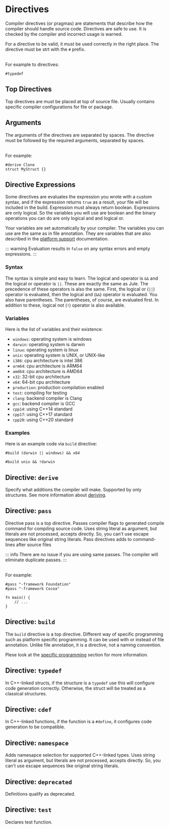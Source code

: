 # Directives
Compiler directives (or pragmas) are statements that describe how the compiler should handle source code. Directives are safe to use. It is checked by the compiler and incorrect usage is warned.

For a directive to be valid, it must be used correctly in the right place. The directive must be strt with the `#` prefix.

\
For example to directives:
```jule
#typedef
```

## Top Directives
Top directives are must be placed at top of source file.
Usually contains specific compiler configurations for file or package.

## Arguments
The arguments of the directives are separated by spaces. The directive must be followed by the required arguments, separated by spaces.

\
For example:
```jule
#derive Clone
struct MyStruct {}
```

## Directive Expressions

Some directives are evaluates the expression you wrote with a custom syntax, and if the expression returns `true` as a result, your file will be included in the build. Expression must always return boolean. Expressions are only logical. So the variables you will use are boolean and the binary operations you can do are only logical and and logical or.

Your variables are set automatically by your compiler. The variables you can use are the same as in file annotation. They are variables that are also described in the [platform support](/compiler/platform-support) documentation.

::: warning
Evaluation results in `false` on any syntax errors and empty expressions.
:::

### Syntax

The syntax is simple and easy to learn. The logical and operator is `&&` and the logical or operator is `||`. These are exactly the same as Jule. The precedence of these operators is also the same. First, the logical or (`||`) operator is evaluated, then the logical and (`&&`) operator is evaluated. You also have parentheses. The parentheses, of course, are evaluated first. In addition to these, logical not (`!`) operator is also available.

### Variables

Here is the list of variables and their existence:

- `windows`: operating system is windows
- `darwin`: operating system is darwin
- `linux`: operating system is linux
- `unix`: operating system is UNIX, or UNIX-like
- `i386`: cpu architecture is intel 386
- `arm64`: cpu architecture is ARM64
- `amd64`: cpu architecture is AMD64
- `x32`: 32-bit cpu architecture
- `x64`: 64-bit cpu architecture
- `production`: production compilation enabled
- `test`: compiling for testing
- `clang`: backend compiler is Clang
- `gcc`: backend compiler is GCC
- `cpp14`: using C++14 standard
- `cpp17`: using C++17 standard
- `cpp20`: using C++20 standard

### Examples

Here is an example code via `build` directive:

```jule
#build (darwin || windows) && x64
```
```jule
#build unix && !darwin
```

## Directive: `derive`
Specify what additions the compiler will make.
Supported by only structures.
See more information about [deriving](/compiler/deriving).

## Directive: `pass`
Directive pass is a top directive.
Passes compiler flags to generated compile command for compiling source code. Uses string literal as argument, but literals are not processed, accepts directly. So, you can't use escape sequences like original string literals. Pass directives adds to command-lines after source files

::: info
There are no issue if you are using same passes.
The compiler will eliminate duplicate passes.
:::

\
For example:
```jule
#pass "-framework Foundation"
#pass "-framework Cocoa"

fn main() {
    // ...
}
```

## Directive: `build`

The `build` directive is a top directive. Different way of specific programming such as platform specific programming. It can be used with or instead of file annotation. Unlike file annotation, it is a directive, not a naming convention.

Plese look at the [specific programming](/compiler/specific-programming) section for more information.

## Directive: `typedef`
In C++-linked structs, if the structure is a `typedef` use this will configure code generation correctly. Otherwise, the struct will be treated as a classical structures.

## Directive: `cdef`
In C++-linked functions, if the function is a `#define`, it configures code generation to be compatible.

## Directive: `namespace`
Adds namesapce selection for supported C++-linked types. Uses string literal as argument, but literals are not processed, accepts directly. So, you can't use escape sequences like original string literals.

## Directive: `deprecated`
Definitions qualify as deprecated.

## Directive: `test`
Declares test function.

